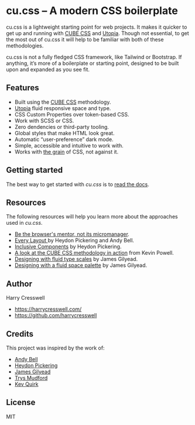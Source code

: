 # cu.css – A modern CSS boilerplate

cu.css is a lightweight starting point for web projects. It makes it quicker to get up and running with [CUBE CSS](https://cube.fyi/) and [Utopia](https://utopia.fyi/). Though not essential, to get the most out of cu.css it will help to be familiar with both of these methodologies.

cu.css is not a fully fledged CSS framework, like Tailwind or Bootstrap. If anything, it’s more of a boilerplate or starting point, designed to be built upon and expanded as you see fit.

## Features

- Built using the [CUBE CSS](https://cube.fyi/) methodology.
- [Utopia](https://utopia.fyi/) fluid responsive space and type.
- CSS Custom Properties over token-based CSS.
- Work with SCSS or CSS.
- Zero dendencies or third-party tooling.
- Global styles that make HTML look great.
- Automatic “user-preference” dark mode.
- Simple, accessible and intuitive to work with.
- Works with [the grain](https://frankchimero.com/blog/2015/the-webs-grain/) of CSS, not against it.

## Getting started

The best way to get started with *cu.css* is to [read the docs](/getting-started/). 

## Resources

The following resources will help you learn more about the approaches used in *cu.css*.

- [Be the browser's mentor, not its micromanager](https://heypresents.com/talks/be-the-browser-s-mentor-not-its-micromanager).
- [Every Layout ](https://every-layout.dev/) by Heydon Pickering and Andy Bell.
- [Inclusive Components](https://inclusive-components.design/) by Heydon Pickering.
- [A look at the CUBE CSS methodology in action](https://www.youtube.com/watch?v=NanhQvnvbR8) from Kevin Powell.
- [Designing with fluid type scales](https://utopia.fyi/blog/designing-with-fluid-type-scales) by James Gilyead.
- [Designing with a fluid space palette](https://utopia.fyi/blog/designing-with-a-fluid-space-palette) by James Gilyead.

## Author

Harry Cresswell
- https://harrycresswell.com/
- https://github.com/harrycresswell

## Credits

This project was inspired by the work of:

- [Andy Bell](https://andy-bell.co.uk/)
- [Heydon Pickering](https://heydonworks.com/)
- [James Gilyead](https://hustlersquad.net/)
- [Trys Mudford](https://www.trysmudford.com/)
- [Kev Quirk](https://kevquirk.com/)

## License

MIT